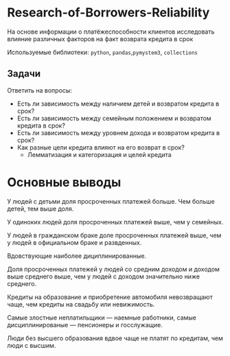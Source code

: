 # Research-of-Borrowers-Reliability
На основе информации о платёжеспособности клиентов исследовать влияние различных факторов на факт возврата кредита в срок

Используемые библиотеки: `python`, `pandas`,`pymystem3`, `collections` 

## Задачи
Ответить на вопросы:
- Есть ли зависимость между наличием детей и возвратом кредита в срок?
- Есть ли зависимость между семейным положением и возвратом кредита в срок?
- Есть ли зависимость между уровнем дохода и возвратом кредита в срок?
- Как разные цели кредита влияют на его возврат в срок?
  -  Лемматизация и категоризация и целей кредита
  
# Основные выводы
У людей с детьми доля просроченных платежей больше. Чем больше детей, тем выше доля.

У одиноких людей доля просроченных платежей выше, чем у семейных. 

У людей в гражданском браке доле просроченных платежей выше, чем у людей в официальном браке и развденных. 

Вдовствующие наиболее дициплинированные.

Доля просроченных платежей у людей со средним доходом и доходом выше среднего выше, чем у людей с доходом значительно ниже среднего.

Кредиты на образование и приобретение автомобиля невозвращают чаще, чем кредиты на свадьбу или невижимость.

Самые злостные неплатильщики — наемные работники, самые дисциплинированые — пенсионеры и госслужащие. 

Люди без высшего образования вдвое чаще не платят по кредитам, чем люди с высшим.
